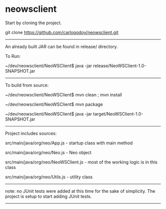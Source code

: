 # neowsclient

Start by cloning the project.

git clone https://github.com/carlogodoy/neowsclient.git

----------

An already built JAR can be found in release/ directory.

To Run:

~/dev/neowsclient/NeoWSClient$ java -jar release/NeoWSClient-1.0-SNAPSHOT.jar

----------

To build from source:

~/dev/neowsclient/NeoWSClient$ mvn clean ; mvn install

~/dev/neowsclient/NeoWSClient$ mvn package

~/dev/neowsclient/NeoWSClient$ java -jar target/NeoWSClient-1.0-SNAPSHOT.jar


----------

Project includes sources:

src/main/java/org/neo/App.js       - startup class with main method

src/main/java/org/neo/Neo.js        - Neo object

src/main/java/org/neo/NeoWSClient.js  - most of the working logic is in this class

src/main/java/org/neo/Utils.js    - utility class

---------

note: no JUnit tests were added at this time for the sake of simplicity.
The project is setup to start adding JUnit tests.

---------
